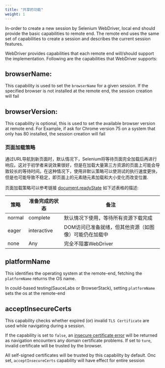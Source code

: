 ```yaml
---
title: "共享的功能"
weight: 1
---
```

 
In-order to create a new session by Selenium WebDriver, 
local end should provide the basic capabilities to remote end. 
The remote end uses the same set of capabilities to 
create a session and describes the current session features. 
 
WebDriver provides capabilities that each remote 
end will/should support the implementation. 
Following are the capabilities that WebDriver supports:
 
## browserName:
 
This capability is used to set the `browserName` for a given session. 
If the specified browser is not installed at the 
remote end, the session creation will fail
 
## browserVersion: 
 
This capability is optional, this is used to 
set the available browser version at remote end. 
For Example, if ask for Chrome version 75 on a system that 
only has 80 installed, the session creation will fail
 
### 页面加载策略
通过URL导航到新页面时，默认情况下，Selenium将等待页面完全加载后再进行响应。这对于初学者来说效果很好，但是在加载大量第三方资源的页面上可能会导致较长的等待时间。在这种情况下，使用非默认策略可以使测试的执行速度更快，但是也可能导致不稳定，即页面上的元素随元素加载和大小变化而改变位置.

页面加载策略可以参考链接
[document.readyState](https://developer.mozilla.org/zh-CN/docs/Web/API/Document/readyState)
如下述表格的描述:

| 策略 | 准备完成的状态 | 备注 |
| -------- | ----------- | ----- |
| normal | complete | 默认情况下使用，等待所有资源下载完成 |
| eager | interactive | DOM访问已准备就绪，但其他资源（如图像）可能仍在加载中 |
| none | Any | 完全不阻塞WebDriver|

## platformName

This identifies the operating system at the remote-end, 
fetching the `platformName` returns the OS name. 

In could-based testing(SauceLabs or BrowserStack), 
setting `platformName` sets the os at the remote-end 

## acceptInsecureCerts

This capability checks whether expired (or) 
invalid `TLS Certificate` are used while navigating 
during a session.

If the capability is set to `false`, an 
[insecure certificate error](//developer.mozilla.org/zh-CN/docs/Web/WebDriver/Errors/InsecureCertificate) 
will be returned as navigation encounters any domain 
certificate problems. If set to `ture`, invalid certificate will be 
trusted by the browser.

All self-signed certificates will be trusted by this capability by default. 
Onc set, `acceptInsecureCerts` capability will have effect for entire session